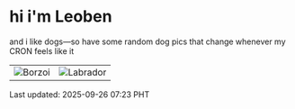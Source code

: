 # hi i'm Leoben

and i like dogs—so have some random dog pics that change whenever my CRON feels like it

|  |  |
|--------|----------|
| ![Borzoi](https://random-dog-vercel.vercel.app/api/random-borzoi?v=1758842619) | ![Labrador](https://random-dog-vercel.vercel.app/api/random-labrador?v=1758842619) |

Last updated: 2025-09-26 07:23 PHT

